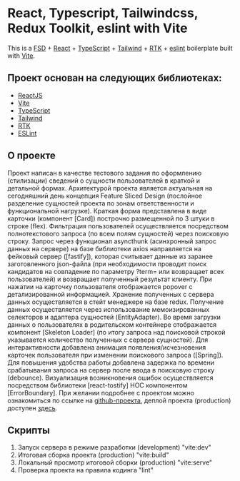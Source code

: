# React, Typescript, Tailwindcss, Redux Toolkit, eslint with Vite

This is a [FSD](https://feature-sliced.design/) + [React](https://reactjs.org) + [TypeScript](https://www.typescriptlang.org/) + [Tailwind](https://tailwindcss.com/) + [RTK](https://redux-toolkit.js.org/) + [eslint](https://eslint.org/) boilerplate built with [Vite](https://vitejs.dev).

## Проект основан на следующих библиотеках:

-   [ReactJS](https://reactjs.org)
-   [Vite](https://vitejs.dev)
-   [TypeScript](https://www.typescriptlang.org)
-   [Tailwind](https://tailwindcss.com/)
-   [RTK](https://redux-toolkit.js.org/)
-   [ESLint](https://eslint.org)

## О проекте

Проект написан в качестве тестового задания по оформлению (стилизации) сведений о сущности пользователей в краткой и детальной формах.
Архитектурой проекта является актуальная на сегодняшний день концепция Feature Sliced Design (послойное разделение сущностей проекта по зонам ответственности
и функциональной нагрузке). Краткая форма представлена в виде карточки (компонент [Card]) построчно размещенной по 3 штуки в строке (flex). 
Фильтрация пользователей осуществляется посредством полнотекстового запроса (по всем полям сущностей) через поисковую строку. Запрос через функционал
asyncthunk (асинхронный запрос данных на сервере) на базе библиотеки axios направляется на фейковый сервер ([fastify]), которая считывает данные из заранее
заготовленного json-файла (при необходимости проводит поиск кандидатов на совпадение по параметру ?term= или возвращает всех пользователей) и
возвращает полученный результат клиенту. При нажатии на карточку пользователя отображается popover c детализированной информацией.
Хранение полученных с сервера данных осуществляется в стейт менеджере на базе redux. Получение данных осуществляется через использование 
мемоизированных селекторов и адаптера сущностей (EntityAdapter). Во время загрузки данных о пользователях в родительском контейнере отображается
компонент [Skeleton Loader] (по итогу запроса над поисковой строкой указывается количество полученных с сервера сущностей).
Для интерактивности добавлена анимация появления/исчезновения карточек пользователя при изменении поискового запроса ([Spring]).
Для повышения удобства работы добавлена задержка по времени срабатывания запроса на сервер после ввода в поисковую строку (debounce).
Визуализация возникновения ошибок осуществляется посредством библиотеки [react-tostify] HOC компонентом [ErrorBoundary].
При желании подробнее с проектом можно ознакомиться по ссылке на [github-проекта](https://github.com/STAS-X/users_test),
деплой проекта (production) доступен [здесь](https://users-test-project.netlify.app/).

## Скрипты

1. Запуск сервера в режиме разработки (development)	"vite:dev"
2. Итоговая сборка проекта (production)	        	"vite:build"
3. Локальный просмотр итоговой сборки (production)	"vite:serve"
4. Проверка проекта на правила кодинга              "lint"